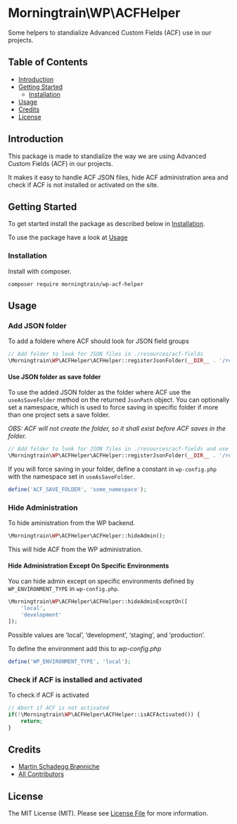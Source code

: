# Morningtrain\WP\ACFHelper

Some helpers to standialize Advanced Custom Fields (ACF) use in our projects.

## Table of Contents

- [Introduction](#introduction)
- [Getting Started](#getting-started)
    - [Installation](#installation)
- [Usage](#usage)
- [Credits](#credits)
- [License](#license)

## Introduction

This package is made to standialize the way we are using Advanced Custom Fields (ACF) in our projects. 

It makes it easy to handle ACF JSON files, hide ACF administration area and check if ACF is not installed or activated on the site.

## Getting Started

To get started install the package as described below in [Installation](#installation).

To use the package have a look at [Usage](#usage)

### Installation

Install with composer.

```composer require morningtrain/wp-acf-helper```

## Usage

### Add JSON folder

To add a foldere where ACF should look for JSON field groups

```php
// Add folder to look for JSON files in ./resources/acf-fields
\Morningtrain\WP\ACFHelper\ACFHelper::registerJsonFolder(__DIR__ . '/resources/acf-fields');
```

#### Use JSON folder as save folder

To use the added JSON folder as the folder where ACF use the `useAsSaveFolder` method on the returned `JsonPath` object.
You can optionally set a namespace, which is used to force saving in specific folder if more than one project sets a save folder.

*OBS: ACF will not create the folder, so it shall exist before ACF saves in the folder.*

```php
// Add folder to look for JSON files in ./resources/acf-fields and use it as save folder
\Morningtrain\WP\ACFHelper\ACFHelper::registerJsonFolder(__DIR__ . '/resources/acf-fields')->useAsSaveFolder('some_namespace');
```

If you will force saving in your folder, define a constant in `wp-config.php` with the namespace set in `useAsSaveFolder`.

```php
define('ACF_SAVE_FOLDER', 'some_namespace');
```

### Hide Administration

To hide aministration from the WP backend.

```php
\Morningtrain\WP\ACFHelper\ACFHelper::hideAdmin();
```

This will hide ACF from the WP administration.

#### Hide Administration Except On Specific Environments

You can hide admin except on specific environments defined by `WP_ENVIRONMENT_TYPE` in `wp-config.php`. 

```php
\Morningtrain\WP\ACFHelper\ACFHelper::hideAdminExceptOn([
    'local',
    'development'
]);
```

Possible values are ‘local’, ‘development’, ‘staging’, and ‘production’.

To define the environment add this to *wp-config.php*

```php
define('WP_ENVIRONMENT_TYPE', 'local');
```

### Check if ACF is installed and activated
To check if ACF is activated

```php
// Abort if ACF is not activated
if(!\Morningtrain\WP\ACFHelper\ACFHelper::isACFActivated()) {
    return;
}
```

## Credits

- [Martin Schadegg Brønniche](https://github.com/mschadegg)
- [All Contributors](../../contributors)

## License

The MIT License (MIT). Please see [License File](LICENSE) for more information.